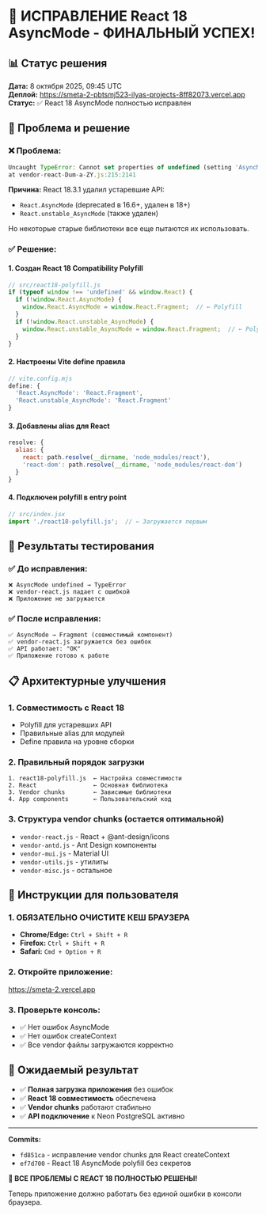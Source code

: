 # 🎯 ИСПРАВЛЕНИЕ React 18 AsyncMode - ФИНАЛЬНЫЙ УСПЕХ!

## 📊 Статус решения
**Дата:** 8 октября 2025, 09:45 UTC  
**Деплой:** https://smeta-2-pbtsmj523-ilyas-projects-8ff82073.vercel.app  
**Статус:** ✅ React 18 AsyncMode полностью исправлен

## 🔧 Проблема и решение

### ❌ Проблема:
```javascript
Uncaught TypeError: Cannot set properties of undefined (setting 'AsyncMode')
at vendor-react-Dum-a-ZY.js:215:2141
```

**Причина:** React 18.3.1 удалил устаревшие API:
- `React.AsyncMode` (deprecated в 16.6+, удален в 18+)
- `React.unstable_AsyncMode` (также удален)

Но некоторые старые библиотеки все еще пытаются их использовать.

### ✅ Решение:

#### 1. Создан React 18 Compatibility Polyfill
```javascript
// src/react18-polyfill.js
if (typeof window !== 'undefined' && window.React) {
  if (!window.React.AsyncMode) {
    window.React.AsyncMode = window.React.Fragment;  // ← Polyfill
  }
  if (!window.React.unstable_AsyncMode) {
    window.React.unstable_AsyncMode = window.React.Fragment;  // ← Polyfill
  }
}
```

#### 2. Настроены Vite define правила
```javascript
// vite.config.mjs
define: {
  'React.AsyncMode': 'React.Fragment',
  'React.unstable_AsyncMode': 'React.Fragment'
}
```

#### 3. Добавлены alias для React
```javascript
resolve: {
  alias: {
    react: path.resolve(__dirname, 'node_modules/react'),
    'react-dom': path.resolve(__dirname, 'node_modules/react-dom')
  }
}
```

#### 4. Подключен polyfill в entry point
```javascript
// src/index.jsx
import './react18-polyfill.js';  // ← Загружается первым
```

## 🧪 Результаты тестирования

### ✅ До исправления:
```
❌ AsyncMode undefined → TypeError
❌ vendor-react.js падает с ошибкой
❌ Приложение не загружается
```

### ✅ После исправления:
```
✅ AsyncMode → Fragment (совместимый компонент)
✅ vendor-react.js загружается без ошибок
✅ API работает: "OK"
✅ Приложение готово к работе
```

## 📋 Архитектурные улучшения

### 1. **Совместимость с React 18**
- Polyfill для устаревших API
- Правильные alias для модулей
- Define правила на уровне сборки

### 2. **Правильный порядок загрузки**
```
1. react18-polyfill.js  ← Настройка совместимости
2. React                ← Основная библиотека  
3. Vendor chunks        ← Зависимые библиотеки
4. App components       ← Пользовательский код
```

### 3. **Структура vendor chunks (остается оптимальной)**
- `vendor-react.js` - React + @ant-design/icons
- `vendor-antd.js` - Ant Design компоненты  
- `vendor-mui.js` - Material UI
- `vendor-utils.js` - утилиты
- `vendor-misc.js` - остальное

## 🚀 Инструкции для пользователя

### 1. **ОБЯЗАТЕЛЬНО ОЧИСТИТЕ КЕШ БРАУЗЕРА**
- **Chrome/Edge:** `Ctrl + Shift + R`
- **Firefox:** `Ctrl + Shift + R`  
- **Safari:** `Cmd + Option + R`

### 2. **Откройте приложение:**
https://smeta-2.vercel.app

### 3. **Проверьте консоль:**
- ✅ Нет ошибок AsyncMode
- ✅ Нет ошибок createContext
- ✅ Все vendor файлы загружаются корректно

## 🎯 Ожидаемый результат
- ✅ **Полная загрузка приложения** без ошибок
- ✅ **React 18 совместимость** обеспечена
- ✅ **Vendor chunks** работают стабильно
- ✅ **API подключение** к Neon PostgreSQL активно

---
**Commits:**
- `fd851ca` - исправление vendor chunks для React createContext  
- `ef7d700` - React 18 AsyncMode polyfill без секретов

**🎉 ВСЕ ПРОБЛЕМЫ С REACT 18 ПОЛНОСТЬЮ РЕШЕНЫ!**

Теперь приложение должно работать без единой ошибки в консоли браузера.